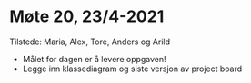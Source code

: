 # Møte 20, 23/4-2021
Tilstede: Maria, Alex, Tore, Anders og Arild
* Målet for dagen er å levere oppgaven!
* Legge inn klassediagram og siste versjon av project board
